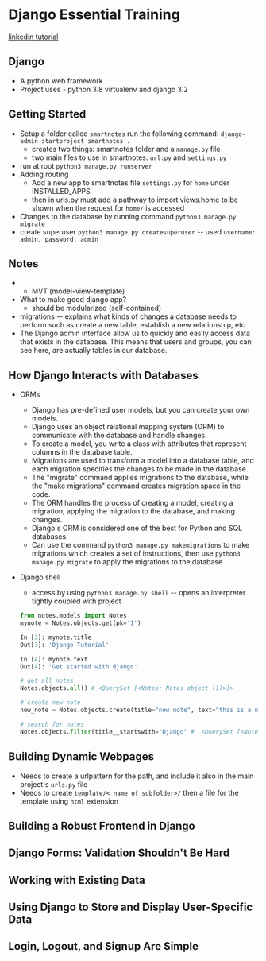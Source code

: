# Django Essential Training

[linkedin tutorial](https://www.linkedin.com/learning/django-essential-training/)

## Django
- A python web framework
- Project uses - python 3.8 virtualenv and django 3.2

## Getting Started

- Setup a folder called `smartnotes` run the following command: `django-admin startproject smartnotes .` 
    - creates two things: smartnotes folder and a `manage.py` file
    - two main files to use in smartnotes: `url.py` and `settings.py`
- run at root `python3 manage.py runserver`
- Adding routing
    - Add a new app to smartnotes file `settings.py` for `home` under INSTALLED_APPS
    - then in urls.py must add a pathway to import views.home to be shown when the request for `home/` is accessed
- Changes to the database by running command `python3 manage.py migrate`
- create superuser `python3 manage.py createsuperuser` -- used `username: admin, password: admin`


## Notes
- - MVT (model-view-template)
- What to make good django app?
    - should be modularized (self-contained)
- migrations  -- explains what kinds of changes a database needs to perform such as create a new table, establish a new relationship, etc
- The Django admin interface allow us to quickly and easily access data that exists in the database. This means that users and groups, you can see here, are actually tables in our database.

## How Django Interacts with Databases

- ORMs
    - Django has pre-defined user models, but you can create your own models.
    - Django uses an object relational mapping system (ORM) to communicate with the database and handle changes.
    - To create a model, you write a class with attributes that represent columns in the database table.
    - Migrations are used to transform a model into a database table, and each migration specifies the changes to be made in the database.
    - The "migrate" command applies migrations to the database, while the "make migrations" command creates migration space in the code.
    - The ORM handles the process of creating a model, creating a migration, applying the migration to the database, and making changes.
    - Django's ORM is considered one of the best for Python and SQL databases.
    - Can use the command `python3 manage.py makemigrations` to make migrations which creates a set of instructions, then use `python3 manage.py migrate` to apply the migrations to the database

- Django shell
    - access by using `python3 manage.py shell` -- opens an interpreter tightly coupled with project
    ```python
    from notes.models import Notes
    mynote = Notes.objects.get(pk='1')

    In [3]: mynote.title
    Out[3]: 'Django Tutorial'

    In [4]: mynote.text
    Out[4]: 'Get started with django'

    # get all notes
    Notes.objects.all() # <QuerySet [<Notes: Notes object (1)>]>

    # create new note
    new_note = Notes.objects.create(title="new note", text="this is a new note")

    # search for notes
    Notes.objects.filter(title__startswith="Django" #  <QuerySet [<Notes: Notes object (1)>]>


    ```


## Building Dynamic Webpages

- Needs to create a urlpattern for the path, and include it also in the main project's `urls.py` file
- Needs to create `template/< name of subfolder>/` then a file for the template using `html` extension


## Building a Robust Frontend in Django
## Django Forms: Validation Shouldn't Be Hard
## Working with Existing Data
## Using Django to Store and Display User-Specific Data
## Login, Logout, and Signup Are Simple